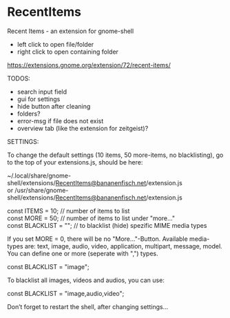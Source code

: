 # RecentItems
Recent Items - an extension for gnome-shell
- left click to open file/folder
- right click to open containing folder

https://extensions.gnome.org/extension/72/recent-items/

TODOS:

- search input field
- gui for settings
- hide button after cleaning
- folders?
- error-msg if file does not exist
- overview tab (like the extension for zeitgeist)?

SETTINGS:

To change the default settings (10 items, 50 more-items, no blacklisting), go to the top of your extensions.js, should be here:

~/.local/share/gnome-shell/extensions/RecentItems@bananenfisch.net/extension.js  
or /usr/share/gnome-shell/extensions/RecentItems@bananenfisch.net/extension.js

const ITEMS = 10;       // number of items to list  
const MORE = 50;        // number of items to list under "more..."  
const BLACKLIST = "";   // to blacklist (hide) spezific MIME media types

If you set MORE = 0, there will be no "More..."-Button. Available media-types are: text, image, audio, video, application, multipart, message, model. You can define one or more (seperate with ",") types.

const BLACKLIST = "image";

To blacklist all images, videos and audios, you can use:
	
const BLACKLIST = "image,audio,video";

Don’t forget to restart the shell, after changing settings...
